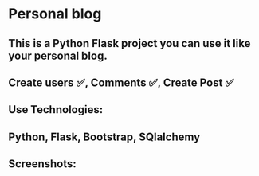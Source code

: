 # Personal blog 
## This is a Python Flask project you can use it like your personal blog. 
## Create users ✅, Comments ✅, Create Post ✅

## Use Technologies:
## Python, Flask, Bootstrap, SQlalchemy

## Screenshots:
